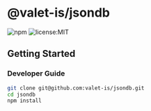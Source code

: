 # @valet-is/jsondb

![npm](https://img.shields.io/npm/v/@valet-is/jsondb?style=flat-square)
![license:MIT](https://img.shields.io/npm/l/@valet-is/jsondb?style=flat-square)

## Getting Started

### Developer Guide

```bash
git clone git@github.com:valet-is/jsondb.git
cd jsondb
npm install
```
